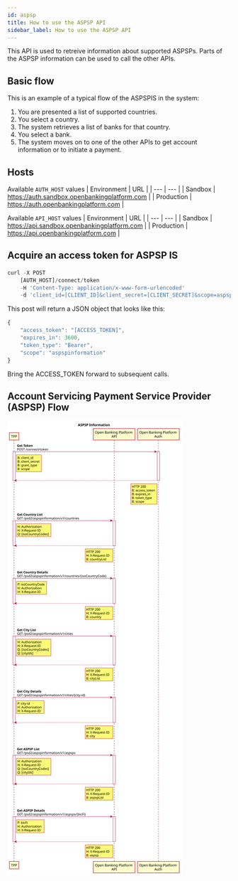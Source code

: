 ```yaml
---
id: aspsp
title: How to use the ASPSP API
sidebar_label: How to use the ASPSP API
---
```

This API is used to retreive information about supported ASPSPs. Parts of the ASPSP information can be used to call the other APIs.

## Basic flow 
This is an example of a typical flow of the ASPSPIS in the system:
1. You are presented a list of supported countries.
1. You select a country.
1. The system retrieves a list of banks for that country.
1. You select a bank.
1. The system moves on to one of the other APIs to get account information or to initiate a payment.

## Hosts
Available `AUTH_HOST` values
| Environment | URL |
| --- | --- |
| Sandbox | https://auth.sandbox.openbankingplatform.com |
| Production | https://auth.openbankingplatform.com |

Available `API_HOST` values
| Environment | URL |
| --- | --- |
| Sandbox | https://api.sandbox.openbankingplatform.com |
| Production | https://api.openbankingplatform.com |

## Acquire an access token for ASPSP IS
```javascript
curl -X POST
    [AUTH_HOST]/connect/token
    -H 'Content-Type: application/x-www-form-urlencoded'
    -d 'client_id=[CLIENT_ID]&client_secret=[CLIENT_SECRET]&scope=aspspinformation&grant_type=client_credentials'
```

This post will return a JSON object that looks like this:
```javascript
{
    "access_token": "[ACCESS_TOKEN]",
    "expires_in": 3600,
    "token_type": "Bearer",
    "scope": "aspspinformation"
}
```

Bring the ACCESS_TOKEN forward to subsequent calls.

## Account Servicing Payment Service Provider (ASPSP) Flow
![PlantUML model](/img/aspsp.svg)
